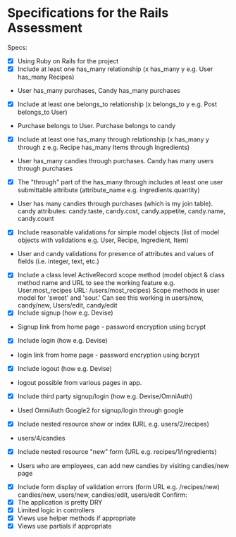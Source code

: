 # Specifications for the Rails Assessment

Specs:
- [x] Using Ruby on Rails for the project
- [x] Include at least one has_many relationship (x has_many y e.g. User has_many Recipes) 
- User has_many purchases, Candy has_many purchases
- [x] Include at least one belongs_to relationship (x belongs_to y e.g. Post belongs_to User) 
- Purchase belongs to User. Purchase belongs to candy
- [x] Include at least one has_many through relationship (x has_many y through z e.g. Recipe has_many Items through Ingredients) 
- User has_many candies through purchases. Candy has many users through purchases
- [x] The "through" part of the has_many through includes at least one user submittable attribute (attribute_name e.g. ingredients.quantity)
- User has many candies through purchases (which is my join table). candy attributes: candy.taste, candy.cost, candy.appetite, candy.name, candy.count
- [x] Include reasonable validations for simple model objects (list of model objects with validations e.g. User, Recipe, Ingredient, Item)
- User and candy validations for presence of attributes and values of fields (i.e. integer, text, etc.)
- [x] Include a class level ActiveRecord scope method (model object & class method name and URL to see the working feature e.g. User.most_recipes URL: /users/most_recipes)
Scope methods in user model for 'sweet' and 'sour.' Can see this working in users/new, candy/new, Users/edit, candy/edit
- [x] Include signup (how e.g. Devise)
- Signup link from home page - password encryption using bcrypt
- [x] Include login (how e.g. Devise)
- login link from home page - password encryption using bcrypt
- [x] Include logout (how e.g. Devise)
- logout possible from various pages in app.
- [x] Include third party signup/login (how e.g. Devise/OmniAuth)
- Used OmniAuth Google2 for signup/login through google
- [x] Include nested resource show or index (URL e.g. users/2/recipes)
- users/4/candies
- [x] Include nested resource "new" form (URL e.g. recipes/1/ingredients)
- Users who are employees, can add new candies by visiting candies/new page
- [x] Include form display of validation errors (form URL e.g. /recipes/new)
candies/new, users/new, candies/edit, users/edit
Confirm:
- [x] The application is pretty DRY
- [x] Limited logic in controllers
- [x] Views use helper methods if appropriate
- [x] Views use partials if appropriate
